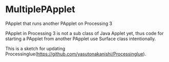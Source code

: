 # MultiplePApplet
PApplet that runs another PApplet on Processing 3

PApplet in Processing 3 is not a sub class of Java Applet yet, 
thus code for starting a PApplet from another PApplet use Surface class intentionally.

This is a sketch for updating Processinglue(https://github.com/yasutonakanishi/Processinglue).
